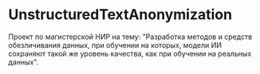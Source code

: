 # UnstructuredTextAnonymization
Проект по магистерской НИР на тему: "Разработка методов и средств обезличивания данных, при обучении на которых, модели ИИ сохраняют такой же уровень качества, как при обучении на реальных данных".
